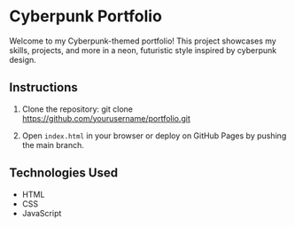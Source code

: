 # Cyberpunk Portfolio

Welcome to my Cyberpunk-themed portfolio! This project showcases my skills, projects, and more in a neon, futuristic style inspired by cyberpunk design.

## Instructions

1. Clone the repository:
git clone https://github.com/yourusername/portfolio.git


2. Open `index.html` in your browser or deploy on GitHub Pages by pushing the main branch.

## Technologies Used
- HTML
- CSS
- JavaScript
